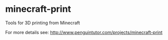 # minecraft-print
Tools for 3D printing from Minecraft

For more details see:
http://www.penguintutor.com/projects/minecraft-print
